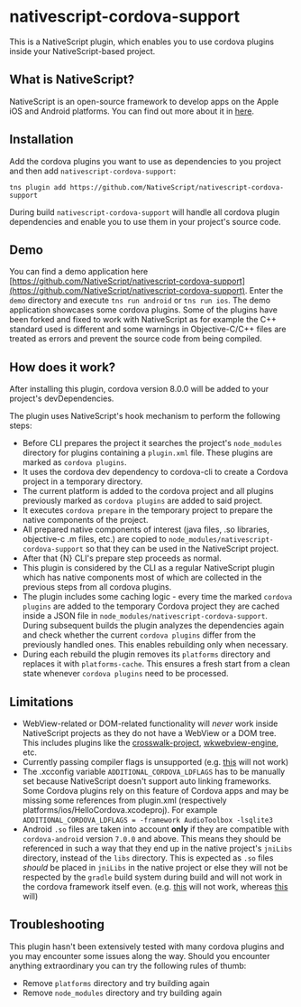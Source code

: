 # nativescript-cordova-support
This is a NativeScript plugin, which enables you to use cordova plugins inside your NativeScript-based project.

## What is NativeScript?
NativeScript is an open-source framework to develop apps on the Apple iOS and Android platforms. You can find out more about it in [here](https://www.nativescript.org/).

## Installation
Add the cordova plugins you want to use as dependencies to you project and then add `nativescript-cordova-support`:
```
tns plugin add https://github.com/NativeScript/nativescript-cordova-support
```
During build `nativescript-cordova-support` will handle all cordova plugin dependencies and enable you to use them in your project's source code.

## Demo
You can find a demo application here [https://github.com/NativeScript/nativescript-cordova-support](https://github.com/NativeScript/nativescript-cordova-support). Enter the `demo` directory and execute `tns run android` or `tns run ios`. The demo application showcases some cordova plugins. Some of the plugins have been forked and fixed to work with NativeScript as for example the C++ standard used  is different and some warnings in Objective-C/C++ files are treated as errors and prevent the source code from being compiled.

## How does it work?
After installing this plugin, cordova version 8.0.0 will be added to your project's devDependencies.

The plugin uses NativeScript's hook mechanism to perform the following steps:

* Before CLI prepares the project it searches the project's `node_modules` directory for plugins containing a `plugin.xml` file. These plugins are marked as `cordova plugins`.
* It uses the cordova dev dependency to cordova-cli to create a Cordova project in a temporary directory.
* The current platform is added to the cordova project and all plugins previously marked as `cordova plugins` are added to said project.
* It executes `cordova prepare` in the temporary project to prepare the native components of the project.
* All prepared native components of interest (java files, .so libraries, objective-c .m files, etc.) are copied to `node_modules/nativescript-cordova-support` so that they can be used in the NativeScript project.
* After that {N} CLI's prepare step proceeds as normal.
* This plugin is considered by the CLI as a regular NativeScript plugin which has native components most of which are collected in the previous steps from all cordova plugins.
* The plugin includes some caching logic - every time the marked `cordova plugins` are added to the temporary Cordova project they are cached inside a JSON file in `node_modules/nativescript-cordova-support`. During subsequent builds the plugin analyzes the dependencies again and check whether the current `cordova plugins` differ from the previously handled ones. This enables rebuilding only when necessary.
* During each rebuild the plugin removes its `platforms` directory and replaces it with `platforms-cache`. This ensures a fresh start from a clean state whenever `cordova plugins` need to be processed.

## Limitations
* WebView-related or DOM-related functionality will *never* work inside NativeScript projects as they do not have a WebView or a DOM tree. This includes plugins like the [crosswalk-project](https://github.com/crosswalk-project/cordova-plugin-crosswalk-webview), [wkwebview-engine](https://github.com/apache/cordova-plugin-wkwebview-engine), etc.
* Currently passing compiler flags is unsupported (e.g. [this](https://github.com/heigeo/cordova-plugin-tensorflow/blob/9c8b74c81a642b1381be517de8f22e0caa649180/plugin.xml#L41) will not work)
* The .xcconfig variable `ADDITIONAL_CORDOVA_LDFLAGS` has to be manually set because NativeScript doesn't support auto linking frameworks. Some Cordova plugins rely on this feature of Cordova apps and may be missing some references from plugin.xml (respectively platforms/ios/HelloCordova.xcodeproj). For example `ADDITIONAL_CORDOVA_LDFLAGS = -framework AudioToolbox -lsqlite3`
* Android `.so` files are taken into account **only** if they are compatible with `cordova-android` version `7.0.0` and above. This means they should be referenced in such a way that they end up in the native project's `jniLibs` directory, instead of the `libs` directory. This is expected as `.so` files *should* be placed in `jniLibs` in the native project or else they will not be respected by the `gradle` build system during build and will not work in the cordova framework itself even. (e.g. [this](https://github.com/heigeo/cordova-plugin-tensorflow/blob/9c8b74c81a642b1381be517de8f22e0caa649180/plugin.xml#L27) will not work, whereas [this](https://github.com/Mitko-Kerezov/cordova-plugin-tensorflow/blob/212213257363df829de4b7b2d11434c033f5af0a/plugin.xml#L27) will)

## Troubleshooting
This plugin hasn't been extensively tested with many cordova plugins and you may encounter some issues along the way. Should you encounter anything extraordinary you can try the following rules of thumb:
* Remove `platforms` directory and try building again
* Remove `node_modules` directory and try building again
